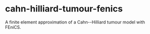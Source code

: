 # cahn-hilliard-tumour-fenics
A finite element approximation of a Cahn--Hilliard tumour model with FEniCS.
